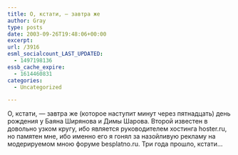```yaml
---
title: О, кстати, — завтра же
author: Gray
type: posts
date: 2003-09-26T19:48:06+00:00
excerpt:
url: /3916
esml_socialcount_LAST_UPDATED:
  - 1497198136
essb_cache_expire:
  - 1614460831
categories:
  - Uncategorized

---
```








О, кстати, &#8212; завтра же (которое наступит минут через пятнадцать) день рождения у Баяна Ширянова и Димы Шарова. Второй известен в довольно узком кругу, ибо является руководителем хостинга hoster.ru, но памятен мне, ибо именно его я гонял за назойливую рекламу на модерируемом мною форуме besplatno.ru. Три года прошло, кстати&#8230;